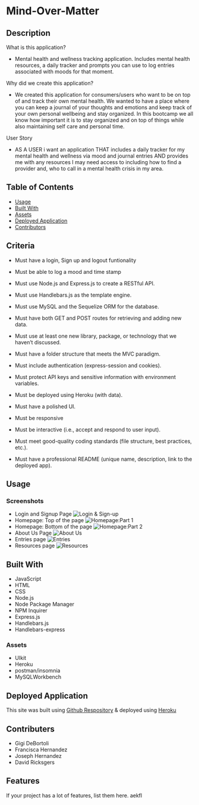 # Mind-Over-Matter

## Description

What is this application? 
* Mental health and wellness tracking application. Includes mental health resources, a daily tracker and prompts you can use to log entries associated with moods for that moment. 

Why did we create this application?
* We created this application for consumers/users who want to be on top of and track their own mental health. We wanted to have a place where you can keep a journal of your thoughts and emotions and keep track of your own personal wellbeing and stay organized. In this bootcamp we all know how important it is to stay organized and on top of things while also maintaining self care and personal time. 

User Story
* AS A USER i want an application THAT includes a daily tracker for my mental health and wellness via mood and journal entries AND provides me with any resources I may need access to including how to find a provider and, who to call in a mental health crisis in my area. 

## Table of Contents

- [Usage](#usage)
- [Built With](#Builtwith)
- [Assets](#Assets)
- [Deployed Application](#installation)
- [Contributors](#contributors)

## Criteria

* Must have a login, Sign up and logout funtionality
* Must be able to log a mood and time stamp 

* Must use Node.js and Express.js to create a RESTful API. 
* Must use Handlebars.js as the template engine. 
* Must use MySQL and the Sequelize ORM for the database.
* Must have both GET and POST routes for retrieving and adding new data.
* Must use at least one new library, package, or technology that we haven’t discussed.
* Must have a folder structure that meets the MVC paradigm.
* Must include authentication (express-session and cookies).
* Must protect API keys and sensitive information with environment variables.
* Must be deployed using Heroku (with data). 
* Must have a polished UI. 
* Must be responsive 
* Must be interactive (i.e., accept and respond to user input).
* Must meet good-quality coding standards (file structure, best practices, etc.).
* Must have a professional README (unique name, description, link to the deployed app).

## Usage

### Screenshots 
* Login and Signup Page
![Login & Sign-up](./public/Images/screenshots/login-signup.png)
* Homepage: Top of the page
![Homepage:Part 1](./public/Images/screenshots/homepage1.png)
* Homepage: Bottom of the page
![Homepage:Part 2](./public/Images/screenshots/homepage2.png)
* About Us Page 
![About Us](./public/Images/screenshots/aboutus.png)
* Entries page
![Entries](./public/Images/screenshots/Entries.png)
* Resources page
![Resources](./public/Images/screenshots/resources.png)
 
## Built With 

* JavaScript
* HTML
* CSS 
* Node.js
* Node Package Manager
* NPM Inquirer
* Express.js
* Handlebars.js
* Handlebars-express

### Assets 

* UIkit
* Heroku
* postman/insomnia
* MySQLWorkbench

## Deployed Application

This site was built using [Github Respository](https://github.com/francisca-hernandez/Mind-Over-Matter) & deployed using [Heroku](https://mind-over-matter-2.herokuapp.com/)

## Contributers

* Gigi DeBortoli
* Francisca Hernandez
* Joseph Hernandez
* David Ricksgers












## Features

If your project has a lot of features, list them here. aekfl


